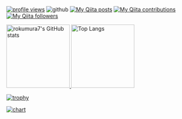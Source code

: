 
[![profile views](https://komarev.com/ghpvc/?username=rokumura7)](https://github.com/antonkomarev/github-profile-views-counter)
![github](https://img.shields.io/github/followers/rokumura7?style=social&logo=github&style=left&color=blue)
[![My Qiita posts](https://qiita-badge.apiapi.app/s/rokumura7/posts.svg)](http://qiita.com/rokumura7)
[![My Qiita contributions](https://qiita-badge.apiapi.app/s/rokumura7/contributions.svg)](http://qiita.com/rokumura7)
[![My Qiita followers](https://qiita-badge.apiapi.app/s/rokumura7/followers.svg)](http://qiita.com/rokumura7)


<a href="https://github.com/anuraghazra/github-readme-stats">
  <img alt="rokumura7's GitHub stats" src="https://github-readme-stats.vercel.app/api?username=rokumura7&count_private=true&show_icons=true&theme=radical" height="165px">
</a>
<a href="https://github.com/anuraghazra/github-readme-stats">
  <img alt="Top Langs" src="https://github-readme-stats.vercel.app/api/top-langs/?username=rokumura7&layout=compact&theme=radical" height="165px">
</a>

[![trophy](https://github-profile-trophy.vercel.app/?username=rokumura7&theme=darkhub)](https://github.com/ryo-ma/github-profile-trophy)

[![chart](https://github-chart.vercel.app/api?user=rokumura7)](https://github.com/rokumura7/github-chart)
